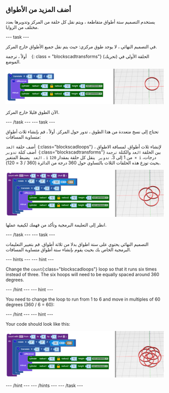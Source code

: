 ## أضف المزيد من الأطواق

يستخدم التصميم ستة أطواق متقاطعة ، ويتم نقل كل حلقة من المركز وتدويرها بعدد مختلف من الزوايا.

--- task ---

في التصميم النهائي ، لا يوجد طوق مركزي: حيث يتم نقل جميع الأطواق خارج المركز.

أولاً ، ترجمة ` ` {: class = "blockscadtransforms"} (تحريك) الحلقة الأولى في الموضع.

![screenshot](images/pendant-translate.png)

الآن الطوق قليلا خارج المركز.

--- /task --- --- task ---

تحتاج إلى نسخ متعددة من هذا الطوق ، تدور حول المركز. أولاً ، قم بإنشاء ثلاث أطواق متساوية المسافات:

أضف حلقة `العد `{:class="blockscadloops"} لإنشاء ثلاث أطواق. لمسافة الاطواق ، أضف كتلة `تدوير `{:class="blockscadtransforms"} بين الحلقة `العد` والكتلة `ترجمة `. `العد ` يضبط المتغير `i` من 1 إلى 3. `تدوير ` ينقل كل حلقة بمقدار `120 × i` درجات، بحيث توزع هذه الحلقات الثلاث بالتساوي حول 360 درجة من الدائرة (360 / 3 = 120).

![screenshot](images/pendant-3-hoops.png)

انظر إلى التعليمة البرمجية وتأكد من فهمك لكيفية عملها.

--- /task --- --- task ---

التصميم النهائي يحتوي على ستة اطواق بدلا من ثلاثة أطواق. قم بتغيير التعليمات البرمجية الخاص بك بحيث يقوم بإنشاء ستة أطواق متساوية المسافات.

--- hints --- --- hint ---

Change the `count`{:class="blockscadloops"} loop so that it runs six times instead of three. The six hoops will need to be equally spaced around 360 degrees.

--- /hint --- --- hint ---

You need to change the loop to run from 1 to 6 and move in multiples of 60 degrees (360 / 6 = 60):

--- /hint --- --- hint ---

Your code should look like this:

![screenshot](images/pendant-6-hoops.png)

--- /hint --- --- /hints --- --- /task ---	
	
